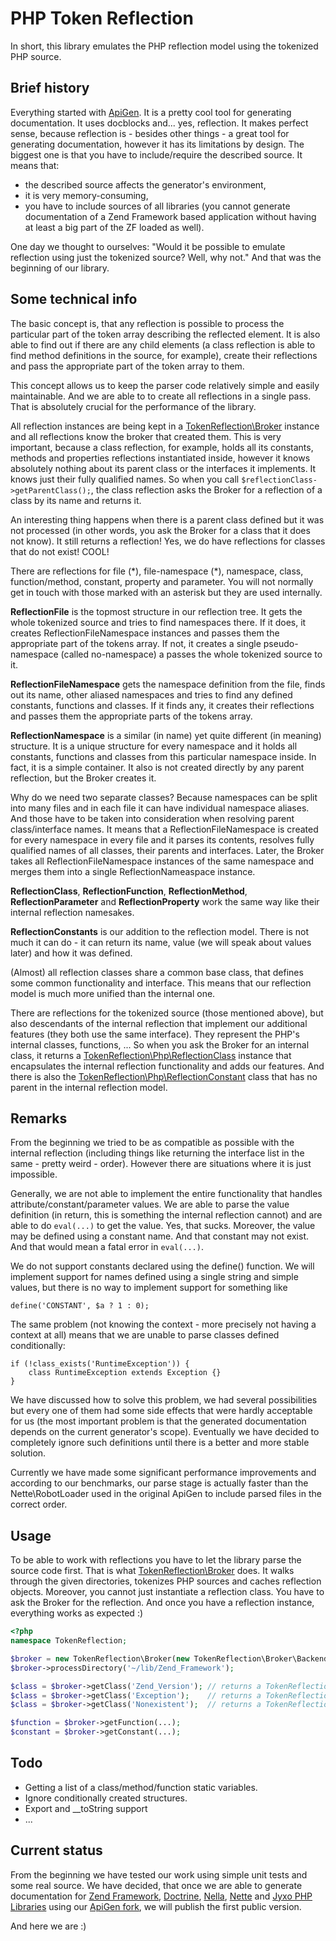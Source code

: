 # PHP Token Reflection #

In short, this library emulates the PHP reflection model using the tokenized PHP source.

## Brief history

Everything started with [ApiGen](https://github.com/nette/apigen). It is a pretty cool tool for generating documentation. It uses docblocks and... yes, reflection. It makes perfect sense, because reflection is - besides other things - a great tool for generating documentation, however it has its limitations by design. The biggest one is that you have to include/require the described source. It means that:

* the described source affects the generator's environment,
* it is very memory-consuming,
* you have to include sources of all libraries (you cannot generate documentation of a Zend Framework based application without having at least a big part of the ZF loaded as well).

One day we thought to ourselves: "Would it be possible to emulate reflection using just the tokenized source? Well, why not." And that was the beginning of our library.

## Some technical info

The basic concept is, that any reflection is possible to process the particular part of the token array describing the reflected element. It is also able to find out if there are any child elements (a class reflection is able to find method definitions in the source, for example), create their reflections and pass the appropriate part of the token array to them.

This concept allows us to keep the parser code relatively simple and easily maintainable. And we are able to to create all reflections in a single pass. That is absolutely crucial for the performance of the library.

All reflection instances are being kept in a [TokenReflection\\Broker](https://github.com/Andrewsville/PHP-Token-Reflection/blob/master/library/TokenReflection/Broker.php) instance and all reflections know the broker that created them. This is very important, because a class reflection, for example, holds all its constants, methods and properties reflections instantiated inside, however it knows absolutely nothing about its parent class or the interfaces it implements. It knows just their fully qualified names. So when you call ```$reflectionClass->getParentClass();```, the class reflection asks the Broker for a reflection of a class by its name and returns it.

An interesting thing happens when there is a parent class defined but it was not processed (in other words, you ask the Broker for a class that it does not know). It still returns a reflection! Yes, we do have reflections for classes that do not exist! COOL!

There are reflections for file (\*), file-namespace (\*), namespace, class, function/method, constant, property and parameter. You will not normally get in touch with those marked with an asterisk but they are used internally.

**ReflectionFile** is the topmost structure in our reflection tree. It gets the whole tokenized source and tries to find namespaces there. If it does, it creates ReflectionFileNamespace instances and passes them the appropriate part of the tokens array. If not, it creates a single pseudo-namespace (called no-namespace) a passes the whole tokenized source to it.

**ReflectionFileNamespace** gets the namespace definition from the file, finds out its name, other aliased namespaces and tries to find any defined constants, functions and classes. If it finds any, it creates their reflections and passes them the appropriate parts of the tokens array.

**ReflectionNamespace** is a similar (in name) yet quite different (in meaning) structure. It is a unique structure for every namespace and it holds all constants, functions and classes from this particular namespace inside. In fact, it is a simple container. It also is not created directly by any parent reflection, but the Broker creates it.

Why do we need two separate classes? Because namespaces can be split into many files and in each file it can have individual namespace aliases. And those have to be taken into consideration when resolving parent class/interface names. It means that a ReflectionFileNamespace is created for every namespace in every file and it parses its contents, resolves fully qualified names of all classes, their parents and interfaces. Later, the Broker takes all ReflectionFileNamespace instances of the same namespace and merges them into a single ReflectionNameaspace instance.

**ReflectionClass**, **ReflectionFunction**, **ReflectionMethod**, **ReflectionParameter** and **ReflectionProperty** work the same way like their internal reflection namesakes.

**ReflectionConstants** is our addition to the reflection model. There is not much it can do - it can return its name, value (we will speak about values later) and how it was defined.

(Almost) all reflection classes share a common base class, that defines some common functionality and interface. This means that our reflection model is much more unified than the internal one.

There are reflections for the tokenized source (those mentioned above), but also descendants of the internal reflection that implement our additional features (they both use the same interface). They represent the PHP's internal classes, functions, ... So when you ask the Broker for an internal class, it returns a [TokenReflection\\Php\\ReflectionClass](https://github.com/Andrewsville/PHP-Token-Reflection/blob/master/library/TokenReflection/Php/ReflectionClass.php) instance that encapsulates the internal reflection functionality and adds our features. And there is also the [TokenReflection\\Php\\ReflectionConstant](https://github.com/Andrewsville/PHP-Token-Reflection/blob/master/library/TokenReflection/Php/ReflectionConstant.php) class that has no parent in the internal reflection model.

## Remarks

From the beginning we tried to be as compatible as possible with the internal reflection (including things like returning the interface list in the same - pretty weird - order). However there are situations where it is just impossible.

Generally, we are not able to implement the entire functionality that handles attribute/constant/parameter values. We are able to parse the value definition (in return, this is something the internal reflection cannot) and are able to do ```eval(...)``` to get the value. Yes, that sucks. Moreover, the value may be defined using a constant name. And that constant may not exist. And that would mean a fatal error in ```eval(...)```.

We do not support constants declared using the define() function. We will implement support for names defined using a single string and simple values, but there is no way to implement support for something like

```
define('CONSTANT', $a ? 1 : 0);
```

The same problem (not knowing the context - more precisely not having a context at all) means that we are unable to parse classes defined conditionally:

```
if (!class_exists('RuntimeException')) {
	class RuntimeException extends Exception {}
}
```

We have discussed how to solve this problem, we had several possibilities but every one of them had some side effects that were hardly acceptable for us (the most important problem is that the generated documentation depends on the current generator's scope). Eventually we have decided to completely ignore such definitions until there is a better and more stable solution.

Currently we have made some significant performance improvements and according to our benchmarks, our parse stage is actually faster than the Nette\RobotLoader used in the original ApiGen to include parsed files in the correct order.

## Usage

To be able to work with reflections you have to let the library parse the source code first. That is what [TokenReflection\\Broker](https://github.com/Andrewsville/PHP-Token-Reflection/blob/master/library/TokenReflection/Broker.php) does. It walks through the given directories, tokenizes PHP sources and caches reflection objects. Moreover, you cannot just instantiate a reflection class. You have to ask the Broker for the reflection. And once you have a reflection instance, everything works as expected :)

```php
<?php
namespace TokenReflection;

$broker = new TokenReflection\Broker(new TokenReflection\Broker\Backend\Memory());
$broker->processDirectory('~/lib/Zend_Framework');

$class = $broker->getClass('Zend_Version'); // returns a TokenReflection\ReflectionClass instance
$class = $broker->getClass('Exception');    // returns a TokenReflection\Php\ReflectionClass instance
$class = $broker->getClass('Nonexistent');  // returns a TokenReflection\Dummy\ReflectionClass instance

$function = $broker->getFunction(...);
$constant = $broker->getConstant(...);
```

## Todo

* Getting a list of a class/method/function static variables.
* Ignore conditionally created structures.
* Export and __toString support
* ...

## Current status

From the beginning we have tested our work using simple unit tests and some real source. We have decided, that once we are able to generate documentation for [Zend Framework](https://github.com/zendframework), [Doctrine](https://github.com/doctrine/doctrine2), [Nella](https://github.com/nella/framework), [Nette](https://github.com/nette/nette) and [Jyxo PHP Libraries](https://github.com/jyxo/php) using our [ApiGen fork](https://github.com/Andrewsville/apigen), we will publish the first public version.

And here we are :)